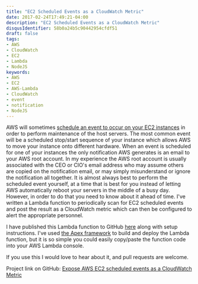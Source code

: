 ```yaml
---
title: "EC2 Scheduled Events as a CloudWatch Metric"
date: 2017-02-24T17:49:21-04:00
description: "EC2 Scheduled Events as a CloudWatch Metric"
disqusIdentifier: 58b0a24b5c90442954cfdf51
draft: false
tags:
- AWS
- CloudWatch
- EC2
- Lambda
- NodeJS
keywords:
- AWS
- EC2
- AWS-Lambda
- CloudWatch
- event
- notification
- NodeJS
---
```


AWS will sometimes [schedule an event to occur on your EC2 instances](http://docs.aws.amazon.com/AWSEC2/latest/UserGuide/monitoring-instances-status-check_sched.html) 
in order to perform maintenance of the host servers. The most common event will be a scheduled stop/start sequence of your 
instance which allows AWS to move your instance onto different hardware. When an event is scheduled for one of your instances 
the only notification AWS generates is an email to your AWS root account. In my experience the AWS root account is usually 
associated with the CEO or CIO's email address who may assume others are copied on the notification email, or may simply 
misunderstand or ignore the notification all together. It is almost always best to perform the scheduled event yourself, 
at a time that is best for you instead of letting AWS automatically reboot your servers in the middle of a busy day. 
However, in order to do that you need to know about it ahead of time. I've written a Lambda function to periodically scan 
for EC2 scheduled events and post the result as a CloudWatch metric which can then be configured to alert the appropriate personnel. 

I have published this Lambda function to GitHub [here](https://github.com/markbaird/aws-ec2-events-cloudwatch) along with 
setup instructions. I've used [the Apex framework](https://github.com/apex/apex) to build and deploy the Lambda function, 
but it is so simple you could easily copy/paste the function code into your AWS Lambda console.

If you use this I would love to hear about it, and pull requests are welcome.

Project link on GitHub: [Expose AWS EC2 scheduled events as a CloudWatch Metric](https://github.com/markbaird/aws-ec2-events-cloudwatch)